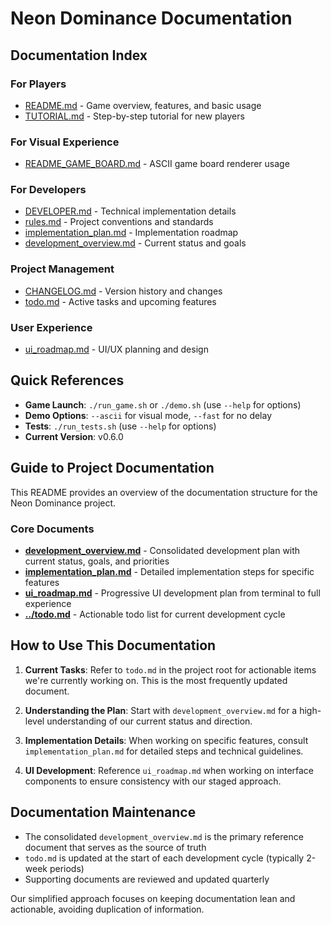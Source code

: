 # Neon Dominance Documentation

## Documentation Index

### For Players
- [README.md](../README.md) - Game overview, features, and basic usage
- [TUTORIAL.md](../TUTORIAL.md) - Step-by-step tutorial for new players

### For Visual Experience
- [README_GAME_BOARD.md](../README_GAME_BOARD.md) - ASCII game board renderer usage

### For Developers
- [DEVELOPER.md](../DEVELOPER.md) - Technical implementation details
- [rules.md](../rules.md) - Project conventions and standards
- [implementation_plan.md](implementation_plan.md) - Implementation roadmap
- [development_overview.md](development_overview.md) - Current status and goals

### Project Management
- [CHANGELOG.md](../CHANGELOG.md) - Version history and changes
- [todo.md](../todo.md) - Active tasks and upcoming features

### User Experience
- [ui_roadmap.md](ui_roadmap.md) - UI/UX planning and design

## Quick References

- **Game Launch**: `./run_game.sh` or `./demo.sh` (use `--help` for options)
- **Demo Options**: `--ascii` for visual mode, `--fast` for no delay
- **Tests**: `./run_tests.sh` (use `--help` for options)
- **Current Version**: v0.6.0

## Guide to Project Documentation

This README provides an overview of the documentation structure for the Neon Dominance project.

### Core Documents

- **[development_overview.md](development_overview.md)** - Consolidated development plan with current status, goals, and priorities
- **[implementation_plan.md](implementation_plan.md)** - Detailed implementation steps for specific features
- **[ui_roadmap.md](ui_roadmap.md)** - Progressive UI development plan from terminal to full experience
- **[../todo.md](../todo.md)** - Actionable todo list for current development cycle

## How to Use This Documentation

1. **Current Tasks**: Refer to `todo.md` in the project root for actionable items we're currently working on. This is the most frequently updated document.

2. **Understanding the Plan**: Start with `development_overview.md` for a high-level understanding of our current status and direction.

3. **Implementation Details**: When working on specific features, consult `implementation_plan.md` for detailed steps and technical guidelines.

4. **UI Development**: Reference `ui_roadmap.md` when working on interface components to ensure consistency with our staged approach.

## Documentation Maintenance

- The consolidated `development_overview.md` is the primary reference document that serves as the source of truth
- `todo.md` is updated at the start of each development cycle (typically 2-week periods)
- Supporting documents are reviewed and updated quarterly

Our simplified approach focuses on keeping documentation lean and actionable, avoiding duplication of information. 